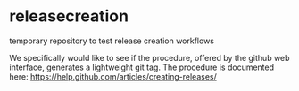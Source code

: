 # releasecreation
temporary repository to test release creation workflows

We specifically would like to see if the procedure, offered by the github web interface, generates a lightweight git tag.
The procedure is documented here: https://help.github.com/articles/creating-releases/
